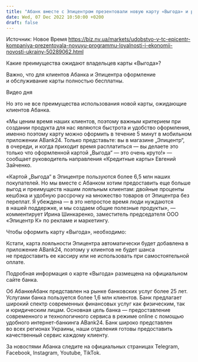 ```yaml
---
title: "Абанк вместе с Эпицентром презентовали новую карту «Выгода» и рассказали о ее многочисленных преимуществах."
date: Wed, 07 Dec 2022 10:50:00 +0200
draft: false
---
```

Источник: Новое Время https://biz.nv.ua/markets/udobstvo-v-tc-epicentr-kompaniya-prezentovala-novuyu-programmu-loyalnosti-i-ekonomii-novosti-ukrainy-50289062.html


 Какие преимущества ожидают владельцев карты «Выгода»?

 Важно, что для клиентов Абанка и Эпицентра оформление и обслуживание карты полностью бесплатны.

 Видео дня   

 Но это не все преимущества использования новой карты, ожидающие клиентов Абанка.

 «Мы ценим время наших клиентов, поэтому важным критерием при создании продукта для нас являются быстрота и удобство оформления, именно поэтому карту можно оформить в течение 5 минут в мобильном приложении АBank24. Только представьте: вы в магазине „Эпицентр“, в очереди, и когда приходит время расплатиться — вы делаете это только что оформленной картой „Выгода“ — это очень круто!» — сообщает руководитель направления «Кредитные карты» Евгений Зайченко.

 «Картой „Выгода“ в Эпицентре пользуются более 6,5 млн наших покупателей. Но мы вместе с Абанком хотим предоставить еще больше выгод и преимуществ нашим лояльным клиентам: двойные проценты кешбэка и удобную рассрочку на множество товаров от Эпицентра без переплат. Я убеждена — в это непростое время люди нуждаются в нашей поддержке, и мы создаем общие полезные продукты», — комментирует Ирина Шинкаренко, заместитель председателя ООО «Эпицентр К» по рекламе и маркетингу.

 Чтобы оформить карту «Выгода», необходимо:

 Кстати, карта лояльности Эпицентра автоматически будет добавлена ​​в приложение АBank24, поэтому у клиентов не будет шанса не предоставить ее кассиру или не использовать при самостоятельной оплате.

 Подробная информация о карте «Выгода» размещена на официальном сайте банка.

 Об АбанкеАбанк представлен на рынке банковских услуг более 25 лет. Услугами банка пользуется более 1,6 млн клиентов. Банк предлагает широкий спектр современных финансовых услуг как физическим, так и юридическим лицам. Основная цель банка — предоставление современного и технологичного сервиса в режиме online с помощью удобного интернет-банкинга АВаnk24. Банк широко представлен во всех регионах Украины, наши отделения готовы предоставить качественный сервис каждому клиенту.

 За новостями Абанка следите на официальных страницах Telegram, Facebook, Instagram, Youtube, TikTok.
